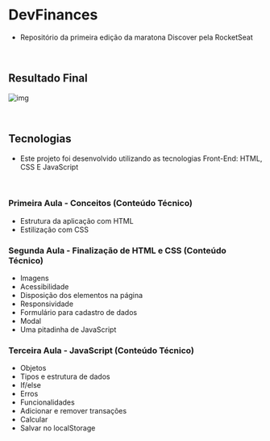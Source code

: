 # DevFinances

- Repositório da primeira edição da maratona Discover pela RocketSeat

<br>

## Resultado Final

![img](https://i.imgur.com/L7hMYjC.png)

<br>

## Tecnologias

- Este projeto foi desenvolvido utilizando as tecnologias Front-End: HTML, CSS E JavaScript

<br>

### Primeira Aula - Conceitos (Conteúdo Técnico)

- Estrutura da aplicação com HTML
- Estilização com CSS

### Segunda Aula - Finalização de HTML e CSS (Conteúdo Técnico)

- Imagens
- Acessibilidade
- Disposição dos elementos na página
- Responsividade
- Formulário para cadastro de dados
- Modal
- Uma pitadinha de JavaScript

### Terceira Aula - JavaScript (Conteúdo Técnico)

- Objetos
- Tipos e estrutura de dados
- If/else
- Erros
- Funcionalidades
- Adicionar e remover transações
- Calcular
- Salvar no localStorage